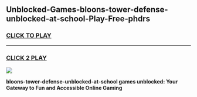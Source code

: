 
## Unblocked-Games-bloons-tower-defense-unblocked-at-school-Play-Free-phdrs
<h3>
<a href="https://premium76.site?title=bloons-tower-defense-unblocked-at-school&ref=10A">CLICK TO PLAY</a></h3>
<hr>

<h3>
<a href="https://premium76.site?title=bloons-tower-defense-unblocked-at-school&ref=10A">CLICK 2 PLAY</a>
  
</h3>

<a href="https://premium76.site?title=bloons-tower-defense-unblocked-at-school&ref=10A"><img src="https://clearcache.store/games.png"></a>


**bloons-tower-defense-unblocked-at-school games unblocked: Your Gateway to Fun and Accessible Online Gaming**
